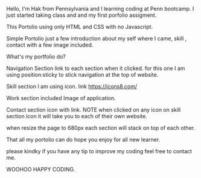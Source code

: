 Hello, I'm Hak from Pennsylvania and I learning coding at Penn bootcamp. I just started taking class and and my first porfolio assigment.

This Portolio using only HTML and CSS with no Javascript.

Simple Portolio just a few introduction about my self where I came, skill , contact with a few image included.

What's my portfolio do?

Navigation Section link to each section when it clicked. for this one I am using position:sticky to stick navigation at the top of website.

Skill section I am using icon. link https://icons8.com/

Work section included Image of application.

Contact section icon with link. NOTE when clicked on any icon on skill section icon it will take you to each of their own website.

when resize the page to 680px each section will stack on top of each other.

That all my portolio can do hope you enjoy for all new learner.

please kindky if you have any tip to improve my coding feel free to contact me.

WOOHOO HAPPY CODING.
